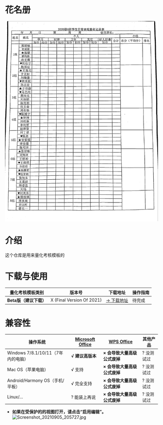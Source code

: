 # 花名册
![输入图片说明](HiteCamera220214-1.jpg)

# 介绍
这个仓库是用来量化考核模板的

# 下载与使用
| 量化考核模板类别 | 版本号         | 下载地址                                                                                                                                             | 操作指南 |
|----------|-------------|--------------------------------------------------------------------------------------------------------------------------------------------------|---------|
|  **Beta版（建议下载）**       | X (Final Version Of 2021)       | [→ 下载地址](https://liubanlaobanzhang-my.sharepoint.com/:f:/g/personal/laobanzhang_liubanlaobanzhang_onmicrosoft_com/EvWdeYFuobRKnz4fFNAP82kB8Q0JzjPjFiOiqZNiLDG7XA?e=fARQcW)                                                                                   | 待完成     |

# 兼容性
| 操作系统                              | [Microsoft Office](https://office.com)        | [WPS Office](https://www.wps.cn)                          | 其他产品 |
|-----------------------------------|-------------------------|-------------------------------------|------------|
| Windows 7/8.1/10/11（7年内的电脑） |  **√ 建议高版本**   | **× 会导致大量高级公式废掉** | ? 没测试过     |
| Mac OS（苹果电脑）                      | √ 支持                    | **× 会导致大量高级公式废掉** | ? 没测试过     |
| Android/Harmony OS（手机/平板）         | √ 完全支持                  |  **× 会导致大量高级公式废掉**  | ? 没测试过     |
| Linux/…                           | ? 能装上再说                 | **× 会导致大量高级公式废掉**  | ? 没测试过     |


- **如果在受保护的的视图打开，请点击“启用编辑”。** 
![](https://images.gitee.com/uploads/images/2021/0905/205810_1c5292e9_9090532.jpeg "Screenshot_20210905_205727.jpg")